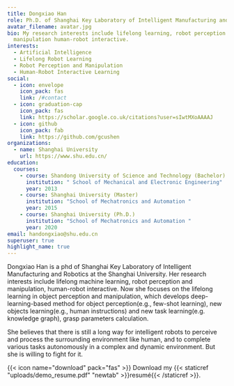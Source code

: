 ```yaml
---
title: Dongxiao Han
role: Ph.D. of Shanghai Key Laboratory of Intelligent Manufacturing and Robotics
avatar_filename: avatar.jpg
bio: My research interests include lifelong learning, robot perception and
  manipulation human-robot interactive.
interests:
  - Artificial Intelligence
  - Lifelong Robot Learning
  - Robot Perception and Manipulation
  - Human-Robot Interactive Learning
social:
  - icon: envelope
    icon_pack: fas
    link: /#contact
  - icon: graduation-cap
    icon_pack: fas
    link: https://scholar.google.co.uk/citations?user=sIwtMXoAAAAJ
  - icon: github
    icon_pack: fab
    link: https://github.com/gcushen
organizations:
  - name: Shanghai University
    url: https://www.shu.edu.cn/
education:
  courses:
    - course: Shandong University of Science and Technology (Bachelor)
      institution: " School of Mechanical and Electronic Engineering"
      year: 2013
    - course: Shanghai University (Master)
      institution: "School of Mechatronics and Automation "
      year: 2015
    - course: Shanghai University (Ph.D.)
      institution: "School of Mechatronics and Automation "
      year: 2020
email: handongxiao@shu.edu.cn
superuser: true
highlight_name: true
---
```

Dongxiao Han  is a phd of Shanghai Key Laboratory of Intelligent Manufacturing and Robotics at the Shanghai University. Her research interests include lifelong machine learning, robot perception and manipulation, human-robot interactive. Now she focuses on the lifelong learning in object perception and manipulation, which develops deep-learning-based method for object perception(e.g., few-shot learning), new objects learning(e.g., human instructions) and new task learning(e.g. knowledge graph), grasp parameters calculation.

She believes that there is still a long way for intelligent robots to perceive and process the surrounding environment like human, and to complete various tasks autonomously in a complex and dynamic environment. But she is willing to fight for it.

{{< icon name="download" pack="fas" >}} Download my {{< staticref "uploads/demo_resume.pdf" "newtab" >}}resumé{{< /staticref >}}.